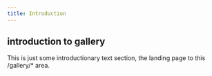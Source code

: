```yaml
---
title: Introduction
---
```


## introduction to gallery

This is just some introductionary text section, the landing page to this /gallery/* area.
